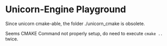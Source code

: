# Unicorn-Engine Playground

Since unicorn cmake-able, the folder ./unicorn_cmake is obsolete.

Seems CMAKE Command not properly setup, do need to execute `cmake ..` twice.
